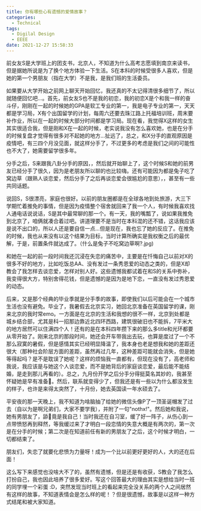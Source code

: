 ```yaml
---
title: 你有哪些心有遗憾的爱情故事？
categories:
  - Technical
tags:
  - Digilal Design
  - EEEE
date: 2021-12-27 15:58:33
---
```


<!-- more -->

前女友S是大学班上的团支书，北京人，不知道为什么高考志愿填到南京来读书，但是据她所说是为了换个地方体验一下生活。S在本科的时候受很多人喜欢，但是她的第一个男朋友（指在大学）不是我，是我们班的生活委员。

如果要从大学开始之前网上聊天开始回忆，我还真的不太记得清很多细节了，所以就随便回忆吧...。首先，前女友S也不是我的初恋，我的初恋X是个和我一样的奋斗仔，刚刚在一起的时候她的GPA是软工专业的第一，我是电子专业的第一，天天都是学习局，X有个出国留学的计划，每周六还要去珠江路上托福培训班，周末要补作业，所以在一起的时候大部分时间都是学习局。现在看，我觉得X这样的女生其实很适合我，但是刚和X在一起的时候，老实说我没有怎么喜欢她，也是在分手的时候复盘才觉得有很多对不起她的地方...扯远了，总之，和X分手的直观原因是疫情吧，有三四个月没见面，就这样分手了，不过更多的考虑是我们之间的可能性也不大了，她需要留学很多年。

分手之后，S来跟我八卦分手的原因，，然后就开始聊上了，这个时候S和她的前男友已经分手了很久，因为是老朋友所以聊的也比较嗨。还有可能因为都是兔子吃了窝边草（跟熟人谈恋爱，然后分手了之后再谈恋爱会很尴尬的意思），，甚至有一些共同话题。

说回S，S很漂亮，家庭也很好。以前的朋友圈都是在全球各地到处旅游，大三下学期忙着推免的事情，但是因为疫情整个宿舍就回来了我一个人，有时候我喜欢找人通电话说说话，S是其中最常聊的那一个。有一天，我的嘴瓢了，说如果我推免到北京了，咱俩就凑合着过吧。讲道理要不是当时在本科混的还不错，这话我应该是说不出口的，所以人还是要自信一点...但是现在，我也忘了她的反应了。在推免的时候，我也从来没有以这个结果为目标，当时计算所确实是我权衡之后的最优解，于是，前置条件就达成了。（什么是兔子不吃窝边草啊?.jpg)

和她在一起的前一段时间我还沉浸在失恋的痛苦中，主要是在忏悔自己以前对X的很多不好的地方，比如吃饭总AA、没有发过一条秀恩爱的动态之类的，但是X却教会了我怎样去谈恋爱，怎样对别人好。这些遗憾我都试着在和S的关系中弥补，我变得很大方，特别舍得花钱，但是遗憾的是因为是地下恋，一直没有发过秀恩爱的动态。

后来，又是那个经典的毕业季就是分手季的故事，即使我们以后可能会在一个城市生活也没有避免。毕业了，我暑假去北京实习，她回北京准备在英国留学的课，刚来北京的我时常emo。一方面是在北京的生活和我想的很不一样，北京到处都是城乡结合部，尤其是科一招那边靠近北四环西路，建筑很破旧也不能拆，7平米大的地方居然可以住满四个人！还有的是在本科四年攒下来的那么多title和光环都要从零开始了。刚来北京的那段时间，她还会开车带我出去玩，也算是度过了一个不那么寂寞的暑假，但是感情其实已经明显降温了，我本身也老是想我和她的差距还很大（那种社会阶层方面的差距，虽然再过几年，这种差距可能就会消失，但是她等得起吗？是不是耽误了她呢？这样的烦恼我一直都有，但现在没有了，高老师和我说，我应该是与她这个人谈恋爱，而不是她背后的家庭谈恋爱，最后能不能结婚，是走到那儿再看的）。总之，九月份开学之后分手分得挺莫名其妙的，我甚至怀疑她是早有准备💢。然后，联系就变得少了，但我还是有一些以为什么都没发生的样子，也许是来得太突然了，十月份，她去英国读一年水硕去了。

平安夜的那一天晚上，我不知道为啥脑抽了给她的微信头像P了一顶圣诞帽发了过去（自以为是啊兄弟们，大家不要学我），并附了一句"nothx!"。然后她和我说，她有男朋友了，舔🐶竟是我自己！当时我还在自习室，缓了好一阵子，从伤心到一点带愤怒再到释然，等我缓过来了才明白一段恋情的失意大概是有两次的，第一次是在分手的时候；第二次是在知道前任有新的男朋友了之后，这个时候才明白，一切都结束了。

朋友们，失恋了就要化悲愤为力量呀！成为一个比以前更好更好的人，大的还在后面！

这么写下来感觉也没啥大不了的，虽然有遗憾，但是还是有收获，S教会了我怎么打扮自己，我也因此培养了很多爱好。写这个回答最大的理由其实是想给当时一班的同学埋一个彩蛋 :D，突然发现当时班上的看起来完全没关系的两个人之间居然有这样的故事，不知道表情会是怎么样的呢！？但是很遗憾，故事是以这样一种方式结尾和被大家知道。
